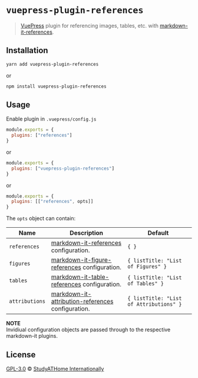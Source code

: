 # `vuepress-plugin-references`

> [VuePress](https://vuepress.vuejs.org/) plugin for referencing images, tables, etc. with [markdown-it-references](https://www.npmjs.com/package/markdown-it-figure-references).

## Installation

```sh
yarn add vuepress-plugin-references
```

or

```sh
npm install vuepress-plugin-references
```

## Usage

Enable plugin in `.vuepress/config.js`

```js
module.exports = {
  plugins: ["references"]
}
```

or

```js
module.exports = {
  plugins: ["vuepress-plugin-references"]
}
```

or

```js
module.exports = {
  plugins: [["references", opts]]
}
```

The `opts` object can contain:

| Name           | Description                                                                                                           | Default                                 |
| -------------- | --------------------------------------------------------------------------------------------------------------------- | --------------------------------------- |
| `references`   | [markdown-it-references](https://www.npmjs.com/package/markdown-it-references) configuration.                         | `{ }`                                   |
| `figures`      | [markdown-it-figure-references](https://www.npmjs.com/package/markdown-it-figure-references) configuration.           | `{ listTitle: "List of Figures" }`      |
| `tables`       | [markdown-it-table-references](https://www.npmjs.com/package/markdown-it-table-references) configuration.             | `{ listTitle: "List of Tables" }`       |
| `attributions` | [markdown-it-attribution-references](https://www.npmjs.com/package/markdown-it-attribution-references) configuration. | `{ listTitle: "List of Attributions" }` |

**NOTE**  
Invidiual configuration objects are passed through to the respective markdown-it plugins.

## License

[GPL-3.0](https://github.com/studyathome-internationally/vuepress-plugins/blob/master/LICENSE) &copy; [StudyATHome Internationally](https://github.com/studyathome-internationally/)